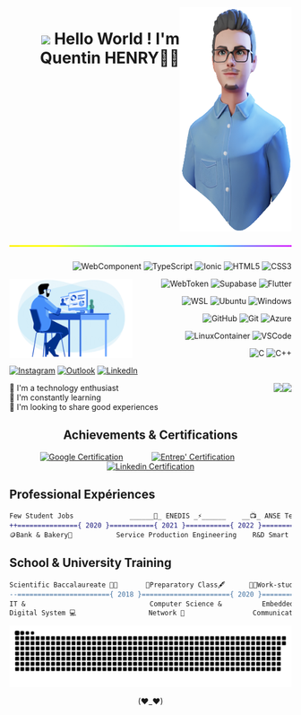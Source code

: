 <img align='right' src='./avatar.png' width='200' height='400'>

<div align='right'>

# <img src="https://raw.githubusercontent.com/MartinHeinz/MartinHeinz/master/wave.gif" width='30'> Hello World ! I'm Quentin HENRY👨‍💻</br><img src="https://raw.githubusercontent.com/itstommi/itstommi/main/Rainbow.gif" width='625'>

![WebComponent](https://img.shields.io/badge/WebComponent-grey.svg?logo=webcomponents.org&logoColor=white&style=flat-square)
![TypeScript](https://img.shields.io/badge/TypeScript-steelblue.svg?logo=typescript&logoColor=white&style=flat-square)
![Ionic](https://img.shields.io/badge/Ionic-white.svg?logo=Ionic&logoColor=steelblue&style=flat-square)
![HTML5](https://img.shields.io/badge/HTML-red.svg?logo=html5&logoColor=white&style=flat-square)
![CSS3](https://img.shields.io/badge/CSS-steelblue.svg?logo=css3&logoColor=white&style=flat-square)

<img align='left' src='./gif.gif' width='220'>

![WebToken](https://img.shields.io/badge/WebToken-white.svg?logo=jsonwebtokens&logoColor=steelblue&style=flat-square)
![Supabase](https://img.shields.io/badge/Supabase-red.svg?logo=Supabase&logoColor=white&style=flat-square)
![Flutter](https://img.shields.io/badge/Flutter-steelblue.svg?logo=flutter&logoColor=white&style=flat-squaree)

![WSL](https://img.shields.io/badge/WSL+SSH-white.svg?logo=hyper&logoColor=steelblue&style=flat-square)
![Ubuntu](https://img.shields.io/badge/Ubuntu-red.svg?logo=ubuntu&logoColor=white&style=flat-square)
![Windows](https://img.shields.io/badge/Windows-steelblue.svg?logo=windows&logoColor=white&style=flat-square)

![GitHub](https://img.shields.io/badge/GitHub-white.svg?logo=github&logoColor=steelblue&style=flat-square)
![Git](https://img.shields.io/badge/Git-red.svg?logo=git&logoColor=white&style=flat-square)
![Azure](https://img.shields.io/badge/DevOps-steelblue.svg?logo=microsoftazure&logoColor=white&style=flat-square)

![LinuxContainer](https://img.shields.io/badge/LXD-red.svg?logo=linuxcontainers&logoColor=white&style=flat-square)
![VSCode](https://img.shields.io/badge/Code-steelblue.svg?logo=visualstudiocode&logoColor=white&style=flat-square)

![C](https://img.shields.io/badge/C-white.svg?logo=c&logoColor=steelblue&style=flat-square)
![C++](https://img.shields.io/badge/C++-steelblue.svg?logo=c%2B%2B&logoColor=white&style=flat-square)

</div>

[![Instagram](https://img.shields.io/badge/Instagram-%23E4405F.svg?logo=Instagram&logoColor=white&style=flat)](https://www.instagram.com/_qentah)
[![Outlook](https://img.shields.io/badge/Mail-0078D4?logo=microsoft-outlook&logoColor=white&style=flat)](mailto:henryq.pro@outlook.fr)
[![LinkedIn](https://img.shields.io/badge/LinkedIn-steelblue.svg?logo=linkedin&logoColor=white&style=flat)](https://www.linkedin.com/in/qentah)

<img align='right' src='https://img.shields.io/badge/French-Natif-steelblue.svg'>
<img align='right' src='https://img.shields.io/badge/English-TOEIC:B2-red.svg'>

<div>
👀 I'm a technology enthusiast</br>
🌱 I'm constantly learning</br>
💞️ I'm looking to share good experiences</br>
</div>

<div align='center'>

## Achievements & Certifications

[<img src="https://cdn-icons.flaticon.com/png/512/2504/premium/2504914.png?token=exp=1646756303~hmac=e610f67f17ece5633fd2e34e965ca881" alt="Google Certification" height="35"/>](https://1drv.ms/b/s!Ake3GJH9fYGlgb8BgIbDc4B2XF9TRg?e=7AaM2L)            
[<img src="https://i.ytimg.com/vi/iwK0FZdgx9k/maxresdefault.jpg" alt="Entrep' Certification" height="35"/>](https://1drv.ms/b/s!Ake3GJH9fYGlgb59t1b5KA9t4yo9uw?e=GPbmuW)            
[<img src="https://cdn-icons.flaticon.com/png/512/2504/premium/2504923.png?token=exp=1646756505~hmac=ca1bc184f97826c8ed0c6685f64a851f" alt="Linkedin Certification" height="35"/>](https://1drv.ms/b/s!Ake3GJH9fYGlgb8BgIbDc4B2XF9TRg?e=7AaM2L)

</div>

## Professional Expériences

```diff
Few Student Jobs              ______🍃_ ENEDIS _⚡______    __📺_ ANSE Technology _🤳___
++==============={ 2020 }==========={ 2021 }==========={ 2022 }===========- - -{ 2023 }- - - - - - -{ Future }
🪙Bank & Bakery🥖           Service Production Engineering    R&D Smart TV project
```

## School & University Training

```diff
Scientific Baccalaureate 👨‍🎓       📜Preparatory Class🖋️      👨‍💻Work-study Engineer👨‍🏫
--======================={ 2018 }======================{ 2020 }===========- - -{ 2023 }- - - - - - -{ Future }
IT &                               Computer Science &          Embedded &
Digital System 💻                  Network 📶                 Communicating System 📻
```

<!--START_SECTION:waka-->
<!--END_SECTION:waka-->

<img src="./snake.svg" />
<p align="center">(♥_♥)</p>
